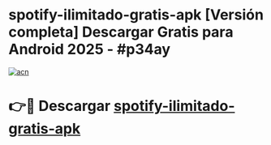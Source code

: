 # spotify-ilimitado-gratis-apk  [Versión completa] Descargar Gratis para Android 2025 - #p34ay

[![acn](https://github.com/user-attachments/assets/0f9c940e-d8b0-45ae-aac7-cd30a18b3e1c)](https://apps.freeplayer.one?title=spotify-ilimitado-gratis-apk&ref=9F)

# 👉🔴 Descargar [spotify-ilimitado-gratis-apk](https://apps.freeplayer.one?title=spotify-ilimitado-gratis-apk&ref=9F)